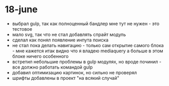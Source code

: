 # 18-june

- выбрал gulp, так как полноценный бандлер мне тут не нужен - это тестовое
- мало svg, так что не стал добавлять спрайт модуль
- сделал как понял появление инпута поиска
- не стал пока делать навигацию - только сам открытие самого блока - мне кажется итак видно что я владею mediaquery а больше в этом блоке ничего особенного
- встретил небольшие проблемы в gulp модулях, но вроде починил - все должно работать командой gulp
- добавил оптимизацию картинок, но сильно не проверял
- шрифты добавлены в проект "на всякий случай"

